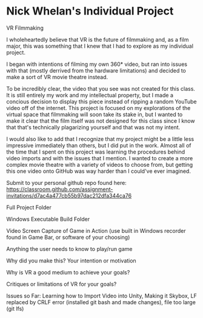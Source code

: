 # Nick Whelan's Individual Project
VR Filmmaking

I wholeheartedly believe that VR is the future of filmmaking and, as a film major, this was something that I knew that I had to explore as my individual project.

I began with intentions of filming my own 360* video, but ran into issues with that (mostly derrived from the hardware limitations) and decided to make a sort of VR movie theatre instead.

To be incredibly clear, the video that you see was not created for this class. It is still entirely my work and my intellectual property, but I made a concious decision to display this piece instead of ripping a random YouTube video off of the internet. This project is focused on my explorations of the virtual space that filmmaking will soon take its stake in, but I wanted to make it clear that the film itself was not designed for this class since I know that that's technically plagarizing yourself and that was not my intent.

I would also like to add that I recognize that my project might be a little less impressive immediately than others, but I did put in the work. Almost all of the time that I spent on this project was learning the procedures behind video imports and with the issues that I mention. I wanted to create a more complex movie theatre with a variety of videos to choose from, but getting this one video onto GitHub was way harder than I could've ever imagined.

Submit to your personal github repo found here: https://classroom.github.com/assignment-invitations/d7ac4a477cb55b97dac212dfa344ca76

Full Project Folder

Windows Executable Build Folder

Video Screen Capture of Game in Action (use built in Windows recorder found in Game Bar, or software of your choosing)

Anything the user needs to know to play/run game

Why did you make this?  Your intention or motivation

Why is VR a good medium to achieve your goals?

Critiques or limitations of VR for your goals?

Issues so Far: Learning how to Import Video into Unity, Making it Skybox, LF replaced by CRLF error (installed git bash and made changes), file too large (git lfs)
